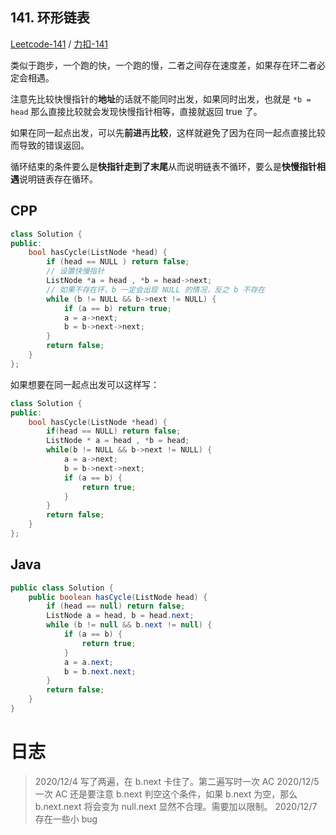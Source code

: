 ## 141. 环形链表

[Leetcode-141](https://leetcode.com/problems/linked-list-cycle/) / [力扣-141](https://leetcode-cn.com/problems/linked-list-cycle/)

类似于跑步，一个跑的快，一个跑的慢，二者之间存在速度差，如果存在环二者必定会相遇。

注意先比较快慢指针的**地址**的话就不能同时出发，如果同时出发，也就是 `*b = head` 那么直接比较就会发现快慢指针相等，直接就返回 true 了。

如果在同一起点出发，可以先**前进**再**比较**，这样就避免了因为在同一起点直接比较而导致的错误返回。

循环结束的条件要么是**快指针走到了末尾**从而说明链表不循环，要么是**快慢指针相遇**说明链表存在循环。

## CPP

```cpp
class Solution {
public:
    bool hasCycle(ListNode *head) {
        if (head == NULL ) return false; 
        // 设置快慢指针
        ListNode *a = head , *b = head->next;
        // 如果不存在环，b 一定会出现 NULL 的情况，反之 b 不存在
        while (b != NULL && b->next != NULL) {
            if (a == b) return true;
            a = a->next;
            b = b->next->next;
        }
        return false;
    }
};
```

如果想要在同一起点出发可以这样写：

```cpp
class Solution {
public:
    bool hasCycle(ListNode *head) {
        if(head == NULL) return false;
        ListNode * a = head , *b = head;
        while(b != NULL && b->next != NULL) {
            a = a->next;
            b = b->next->next;
            if (a == b) {
                return true;
            }
        }
        return false;
    }
};
```

## Java


```java
public class Solution {
    public boolean hasCycle(ListNode head) {
        if (head == null) return false;
        ListNode a = head, b = head.next;
        while (b != null && b.next != null) {
            if (a == b) {
                return true;
            }
            a = a.next;
            b = b.next.next;
        }
        return false;
    }
}
```

# 日志

> 2020/12/4 写了两遍，在 b.next 卡住了。第二遍写时一次 AC
> 2020/12/5 一次 AC 还是要注意 b.next 判空这个条件，如果 b.next 为空，那么 b.next.next 将会变为 null.next 显然不合理。需要加以限制。
> 2020/12/7 存在一些小 bug

